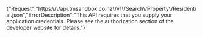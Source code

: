{"Request":"https:\\/\\/api.tmsandbox.co.nz\\/v1\\/Search\\/Property\\/Residential.json","ErrorDescription":"This API requires that you supply your application credentials. Please see the authorization section of the developer website for details."}
